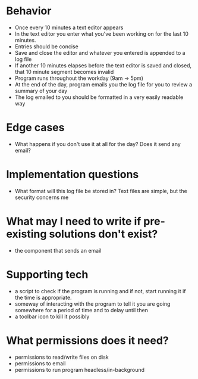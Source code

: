 # Behavior

* Once every 10 minutes a text editor appears
* In the text editor you enter what you've been working on for the last 10 minutes.
* Entries should be concise
* Save and close the editor and whatever you entered is appended to a log file
* If another 10 minutes elapses before the text editor is saved and closed, that 10 minute segment becomes invalid
* Program runs throughout the workday (9am -> 5pm)
* At the end of the day, program emails you the log file for you to review a summary of your day
* The log emailed to you should be formatted in a very easily readable way

# Edge cases

* What happens if you don't use it at all for the day? Does it send any email?

# Implementation questions

* What format will this log file be stored in? Text files are simple, but the security concerns me

# What may I need to write if pre-existing solutions don't exist?

* the component that sends an email

# Supporting tech

* a script to check if the program is running and if not, start running it if the time is appropriate.
* someway of interacting with the program to tell it you are going somewhere for a period of time and to delay until then
* a toolbar icon to kill it possibly


# What permissions does it need?

* permissions to read/write files on disk
* permissions to email
* permissions to run program headless/in-background
